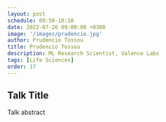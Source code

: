 ```yaml
---
layout: post
schedule: 09:50-10:10
date: 2022-07-26 09:00:00 +0300
image: '/images/prudencio.jpg'
author: Prudencio Tossou
title: Prudencio Tossou
description: ML Research Scientist, Valence Labs
tags: [Life Sciences]
order: 17
---
```


## Talk Title
Talk abstract
